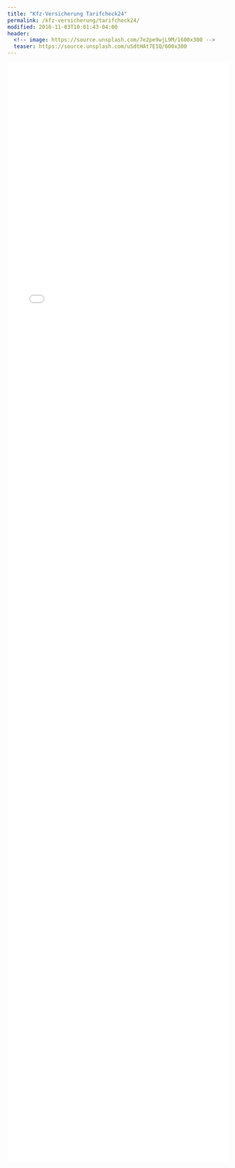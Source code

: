 ```yaml
---
title: "Kfz-Versicherung Tarifcheck24"
permalink: /kfz-versicherung/tarifcheck24/
modified: 2016-11-03T10:01:43-04:00
header:
  <!-- image: https://source.unsplash.com/7e2pe9wjL9M/1600x300 -->
  teaser: https://source.unsplash.com/uSdtHAt7E1Q/600x300
---
```


<iframe src="//a.partner-versicherung.de/click.php?partner_id=111111&ad_id=81" width="100%" height="2500" name="KFZ" marginwidth="0" marginheight="0" border="0" frameborder="0" scrolling="auto">
